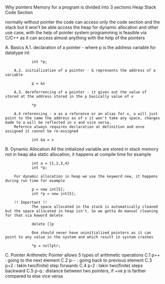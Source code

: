Why pointers
Memory for a program is divided into 3 sections 
    Heap
    Stack
    Code Section

normally without pointer the code can access only the code section and the stack but it won't be able access the heap for dynamic allocation and other use case, with the help of pointer system programming is feasible via C/C++ as it can access almost anything with the help of the pointers

A. Basics
        A.1. declaration of a pointer - where p is the address variable for datatype int

                int *p;

        A.2. initialization of a pointer - & represents the address of a variable

                p = &x 

        A.3. dereferrencing of a pointer - it gives out the value of stored at the address stored in the p basically value of x

                *p

        A.4 referencing - a as a reference or an alias for x, a will just point to the same the address as of x it won't take any space, changes made to a will be reflected in x and vice versa.
        Refernce always requires declaration at definition and once assigned it cannot be re-assigned

                int &a = x

B. Dynamic Allocation
        All the initialized variable are stored in stack memory not in heap aka static allocation, it happens at compile time  for example

                int a = {1,2,3,4}
                int *p;

        For dynamic allocation in heap we use the keyword new, it happens during run time for example

                p = new int[5];
                int *p = new int[5];

        !! Important !!
                The space allocated in the stack is automatically cleaned but the space allocated in heap isn't. So we gotta do manual cleaning for that via keword delete
                
                delete []p
                
                One should never have uninitialized pointers as it can point to any value in the system and which result in system crashes

                *p = nullptr;

C. Pointer Arithmetic
        Pointer allows 5 types of arithmetic operations
        C.1 p++ : going to the next element
        C.2 p-- : going back to previous element 
        C.3 p+2 : takin two(finite) step forwards
        C.4 p-2 : takin two(finite) steps backward
        C.5 p-q : distance between two pointers, if +ve p is farther compared to else vice versa
        
